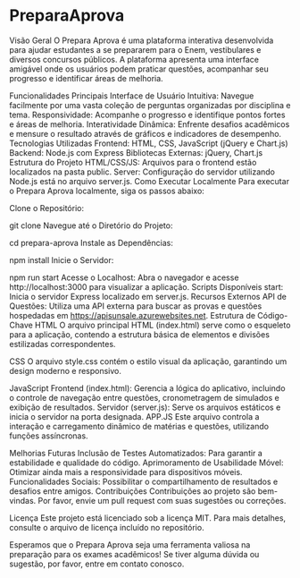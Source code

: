 # PreparaAprova


Visão Geral
O Prepara Aprova é uma plataforma interativa desenvolvida para ajudar estudantes a se prepararem para o Enem, vestibulares e diversos concursos públicos. A plataforma apresenta uma interface amigável onde os usuários podem praticar questões, acompanhar seu progresso e identificar áreas de melhoria.

Funcionalidades Principais
Interface de Usuário Intuitiva: Navegue facilmente por uma vasta coleção de perguntas organizadas por disciplina e tema.
Responsividade: Acompanhe o progresso e identifique pontos fortes e áreas de melhoria.
Interatividade Dinâmica: Enfrente desafios acadêmicos e mensure o resultado através de gráficos e indicadores de desempenho.
Tecnologias Utilizadas
Frontend: HTML, CSS, JavaScript (jQuery e Chart.js)
Backend: Node.js com Express
Bibliotecas Externas: jQuery, Chart.js
Estrutura do Projeto
HTML/CSS/JS: Arquivos para o frontend estão localizados na pasta public.
Server: Configuração do servidor utilizando Node.js está no arquivo server.js.
Como Executar Localmente
Para executar o Prepara Aprova localmente, siga os passos abaixo:

Clone o Repositório:

git clone <repository-url>
Navegue até o Diretório do Projeto:

cd prepara-aprova
Instale as Dependências:

npm install
Inicie o Servidor:

npm run start
Acesse o Localhost:
Abra o navegador e acesse http://localhost:3000 para visualizar a aplicação.
Scripts Disponíveis
start: Inicia o servidor Express localizado em server.js.
Recursos Externos
API de Questões: Utiliza uma API externa para buscar as provas e questões hospedadas em https://apisunsale.azurewebsites.net.
Estrutura de Código-Chave
HTML
O arquivo principal HTML (index.html) serve como o esqueleto para a aplicação, contendo a estrutura básica de elementos e divisões estilizadas correspondentes.

CSS
O arquivo style.css contém o estilo visual da aplicação, garantindo um design moderno e responsivo.

JavaScript
Frontend (index.html): Gerencia a lógica do aplicativo, incluindo o controle de navegação entre questões, cronometragem de simulados e exibição de resultados.
Servidor (server.js): Serve os arquivos estáticos e inicia o servidor na porta designada.
APP.JS
Este arquivo controla a interação e carregamento dinâmico de matérias e questões, utilizando funções assíncronas.

Melhorias Futuras
Inclusão de Testes Automatizados: Para garantir a estabilidade e qualidade do código.
Aprimoramento de Usabilidade Móvel: Otimizar ainda mais a responsividade para dispositivos móveis.
Funcionalidades Sociais: Possibilitar o compartilhamento de resultados e desafios entre amigos.
Contribuições
Contribuições ao projeto são bem-vindas. Por favor, envie um pull request com suas sugestões ou correções.

Licença
Este projeto está licenciado sob a licença MIT. Para mais detalhes, consulte o arquivo de licença incluído no repositório.

Esperamos que o Prepara Aprova seja uma ferramenta valiosa na preparação para os exames acadêmicos! Se tiver alguma dúvida ou sugestão, por favor, entre em contato conosco.
